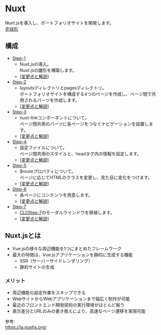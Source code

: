 # Nuxt  
Nuxt.jsを導入し、ポートフォリオサイトを開発します。  
[完成形](https://vue-introduction-nuxt.netlify.com)

## 構成
* [Step-1](./step-1)  
    * Nuxt.jsの導入。  
      Nuxt.jsの雛形を構築します。  
    * [[変更点と解説](https://github.com/dsktschy/vue-introduction/commit/18dfe5a#diff-de392a4?diff=split)]  
* [Step-2](./step-2)  
    * layoutsディレクトリとpagesディレクトリ。  
      ポートフォリオサイトを構成する4つのページを作成し、ページ間で共用されるパーツを作成します。  
    * [[変更点と解説](https://github.com/dsktschy/vue-introduction/commit/d1b9e09#diff-de392a4?diff=split)]  
* [Step-3](./step-3)  
    * nuxt-linkコンポーネントについて。  
      ページ間共用のパーツに各ページをつなぐナビゲーションを設置します。  
    * [[変更点と解説](https://github.com/dsktschy/vue-introduction/commit/69bbc97#diff-de392a4?diff=split)]  
* [Step-4](./step-4)  
    * 設定ファイルについて。  
      ページ間共用のスタイルと、headタグ内の情報を設定します。  
    * [[変更点と解説](https://github.com/dsktschy/vue-introduction/commit/181408b0#diff-de392a4?diff=split)]  
* [Step-5](./step-5)  
    * $routeプロパティについて。  
      ページに応じてHTMLのクラスを変更し、見た目に変化をつけます。  
    * [[変更点と解説](https://github.com/dsktschy/vue-introduction/commit/29b4590#diff-de392a4?diff=split)]  
* [Step-6](./step-6)  
    * 各ページにコンテンツを用意します。  
    * [[変更点と解説](https://github.com/dsktschy/vue-introduction/commit/b3e7369#diff-de392a4?diff=split)]  
* [Step-7](./step-7)  
    * [CLI/Step-7](../cli/step-7)のモーダルウインドウを移植します。  
    * [[変更点と解説](https://github.com/dsktschy/vue-introduction/commit/0e7b7f5#diff-de392a4?diff=split)]  

## Nuxt.jsとは
* Vue.jsの様々な周辺機能を1つにまとめたフレームワーク
* 最大の特徴は、Vue.jsアプリケーションを静的に生成する機能
  * SSR（サーバーサイドレンダリング）
  * 静的サイトの生成

### メリット
* 周辺機能の設定作業をスキップできる
* WebサイトからWebアプリケーションまで幅広く制作が可能
* 最近のフロントエンド開発技術の実行環境がほとんど揃う
* 表示差分とURLのみの書き換えにより、高速なページ遷移を実現可能

参考:  
https://ja.nuxtjs.org/
